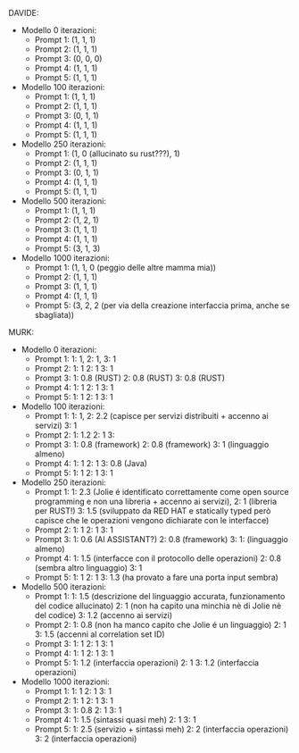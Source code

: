 DAVIDE:
- Modello 0 iterazioni:
    - Prompt 1: (1, 1, 1)
    - Prompt 2: (1, 1, 1)
    - Prompt 3: (0, 0, 0)
    - Prompt 4: (1, 1, 1)
    - Prompt 5: (1, 1, 1)
- Modello 100 iterazioni:
    - Prompt 1: (1, 1, 1)
    - Prompt 2: (1, 1, 1)
    - Prompt 3: (0, 1, 1)
    - Prompt 4: (1, 1, 1)
    - Prompt 5: (1, 1, 1)
- Modello 250 iterazioni:
    - Prompt 1: (1, 0 (allucinato su rust???), 1)
    - Prompt 2: (1, 1, 1)
    - Prompt 3: (0, 1, 1)
    - Prompt 4: (1, 1, 1)
    - Prompt 5: (1, 1, 1)
- Modello 500 iterazioni:
    - Prompt 1: (1, 1, 1)
    - Prompt 2: (1, 2, 1)
    - Prompt 3: (1, 1, 1)
    - Prompt 4: (1, 1, 1)
    - Prompt 5: (3, 1, 3)
- Modello 1000 iterazioni:
    - Prompt 1: (1, 1, 0 (peggio delle altre mamma mia))
    - Prompt 2: (1, 1, 1)
    - Prompt 3: (1, 1, 1)
    - Prompt 4: (1, 1, 1)
    - Prompt 5: (3, 2, 2 (per via della creazione interfaccia prima, anche se sbagliata))

MURK:
- Modello 0 iterazioni:
    - Prompt 1: 
        1: 1,
        2: 1,
        3: 1
    - Prompt 2: 
        1: 1
        2: 1
        3: 1
    - Prompt 3: 
        1: 0.8 (RUST)
        2: 0.8 (RUST)
        3: 0.8 (RUST)
    - Prompt 4: 
        1: 1
        2: 1
        3: 1
    - Prompt 5: 
        1: 1
        2: 1
        3: 1
- Modello 100 iterazioni:
    - Prompt 1: 
        1: 1,
        2: 2.2 (capisce per servizi distribuiti + accenno ai servizi)
        3: 1
    - Prompt 2: 
        1: 1.2
        2: 1
        3: 
    - Prompt 3: 
        1: 0.8 (framework)
        2: 0.8 (framework)
        3: 1 (linguaggio almeno)
    - Prompt 4: 
        1: 1 
        2: 1 
        3: 0.8 (Java)
    - Prompt 5: 
        1: 1
        2: 1
        3: 1
- Modello 250 iterazioni:
    - Prompt 1: 
        1: 2.3 (Jolie é identificato correttamente come open source programming e non una libreria + accenno ai servizi), 
        2: 1 (libreria per RUST!)
        3: 1.5 (sviluppato da RED HAT e statically typed però capisce che le operazioni vengono dichiarate con le interfacce)
    - Prompt 2: 
        1: 1
        2: 1
        3: 1
    - Prompt 3: 
        1: 0.6 (AI ASSISTANT?)
        2: 0.8 (framework)
        3: 1: (linguaggio almeno)
    - Prompt 4: 
        1: 1.5 (interfacce con il protocollo delle operazioni)
        2: 0.8 (sembra altro linguaggio)
        3: 1
    - Prompt 5: 
        1: 1
        2: 1
        3: 1.3 (ha provato a fare una porta input sembra)
- Modello 500 iterazioni:
    - Prompt 1: 
        1: 1.5 (descrizione del linguaggio accurata, funzionamento del codice allucinato)
        2: 1 (non ha capito una minchia nè di Jolie nè del codice)
        3: 1.2 (accenno ai servizi)
    - Prompt 2: 
        1: 0.8 (non ha manco capito che Jolie é un linguaggio)
        2: 1
        3: 1.5 (accenni al correlation set ID)
    - Prompt 3: 
        1: 1
        2: 1
        3: 1
    - Prompt 4: 
        1: 1
        2: 1
        3: 1
    - Prompt 5: 
        1: 1.2 (interfaccia operazioni)
        2: 1
        3: 1.2 (interfaccia operazioni)
- Modello 1000 iterazioni:
    - Prompt 1: 
        1: 1
        2: 1
        3: 1
    - Prompt 2: 
        1: 1
        2: 1
        3: 1
    - Prompt 3: 
        1: 0.8
        2: 1
        3: 1
    - Prompt 4: 
        1: 1.5 (sintassi quasi meh)
        2: 1
        3: 1
    - Prompt 5: 
        1: 2.5 (servizio + sintassi meh)
        2: 2 (interfaccia operazioni)
        3: 2 (interfaccia operazioni)